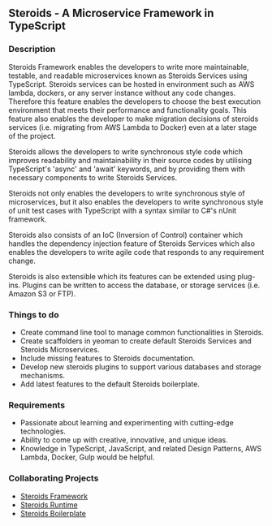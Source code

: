 ## Steroids - A Microservice Framework in TypeScript

### Description
Steroids Framework enables the developers to write more maintainable, testable, and readable microservices known as Steroids Services using TypeScript. Steroids services can be hosted in environment such as AWS lambda, dockers, or any server instance without any code changes. Therefore this feature enables the developers to choose the best execution environment that meets their performance and functionality goals. This feature also enables the developer to make migration decisions of steroids services (i.e. migrating from AWS Lambda to Docker) even at a later stage of the project.

Steroids allows the developers to write synchronous style code which improves readability and maintainability in their source codes by utilising TypeScript's 'async' and 'await' keywords, and by providing them with necessary components to write Steroids Services.

Steroids not only enables the developers to write synchronous style of microservices, but it also enables the developers to write synchronous style of unit test cases with TypeScript with a syntax similar to C#'s nUnit framework.

Steroids also consists of an IoC (Inversion of Control) container which handles the dependency injection feature of Steroids Services which also enables the developers to write agile code that responds to any requirement change.

Steroids is also extensible which its features can be extended using plug-ins. Plugins can be written to access the database, or storage services (i.e. Amazon S3 or FTP).


### Things to do
- Create command line tool to manage common functionalities in Steroids.
- Create scaffolders in yeoman to create default Steroids Services and Steroids Microservices.
- Include missing features to Steroids documentation.
- Develop new steroids plugins to support various databases and storage mechanisms.
- Add latest features to the default Steroids boilerplate.

### Requirements
- Passionate about learning and experimenting with cutting-edge technologies.
- Ability to come up with  creative, innovative, and unique ideas.
- Knowledge in TypeScript, JavaScript, and related Design Patterns, AWS Lambda, Docker, Gulp would be helpful.

### Collaborating Projects
- [Steroids Framework](https://github.com/99xt/steroidslibrary)
- [Steroids Runtime](https://github.com/99xt/steroidsruntime)
- [Steroids Boilerplate](https://github.com/99xt/steroidsboilerplate)

